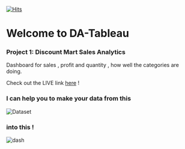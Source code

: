 [![Hits](https://hits.seeyoufarm.com/api/count/incr/badge.svg?url=https%3A%2F%2Fgithub.com%2FGhaiyur%2FDA-Tableau&count_bg=%23000000&title_bg=%23000000&icon=&icon_color=%23E7E7E7&title=Visitors&edge_flat=false)](https://hits.seeyoufarm.com)

# Welcome to DA-Tableau

### Project 1: Discount Mart Sales Analytics

Dashboard for sales , profit and quantity , how well the categories are doing. 

Check out the LIVE link [here](https://public.tableau.com/views/DiscountMartSalesAnalytics_16251963203240/Dashboard?:language=en-US&:display_count=n&:origin=viz_share_link) !

### I can help you to make your data from this 

![Dataset](https://user-images.githubusercontent.com/26713317/124206649-615f0700-db01-11eb-80f3-db8f2c74b209.png)

### into this !

![dash](https://user-images.githubusercontent.com/26713317/124217163-6ded5a80-db15-11eb-8198-984c6a85179b.png)





